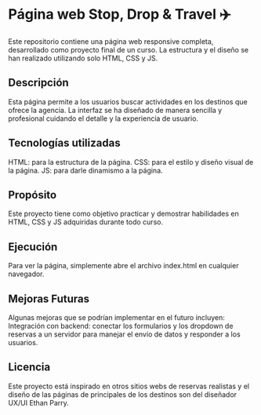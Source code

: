 # Página web Stop, Drop & Travel ✈️
Este repositorio contiene una página web responsive completa, desarrollado como proyecto final de un curso. La estructura y el diseño se han realizado utilizando solo HTML, CSS y JS.

## Descripción
Esta página permite a los usuarios buscar actividades en los destinos que ofrece la agencia. La interfaz se ha diseñado de manera sencilla y profesional cuidando el detalle y la experiencia de usuario.

## Tecnologías utilizadas
HTML: para la estructura de la página.
CSS: para el estilo y diseño visual de la página.
JS: para darle dinamismo a la página.

## Propósito
Este proyecto tiene como objetivo practicar y demostrar habilidades en HTML, CSS y JS adquiridas durante todo curso.

## Ejecución
Para ver la página, simplemente abre el archivo index.html en cualquier navegador.

## Mejoras Futuras
Algunas mejoras que se podrían implementar en el futuro incluyen:
Integración con backend: conectar los formularios y los dropdown de reservas a un servidor para manejar el envío de datos y responder a los usuarios.

## Licencia
Este proyecto está inspirado en otros sitios webs de reservas realistas y el diseño de las páginas de principales de los destinos son del diseñador UX/UI Ethan Parry.
